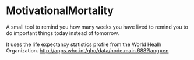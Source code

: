 # MotivationalMortality
A small tool to remind you how many weeks you have lived to remind you to do important things today instead of tomorrow.

It uses the life expectancy statistics profile from the World Healh Organization.
http://apps.who.int/gho/data/node.main.688?lang=en
